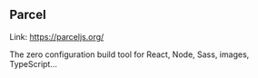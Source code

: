 
## Parcel

Link: https://parceljs.org/

The zero configuration build tool for React, Node, Sass, images, TypeScript...
